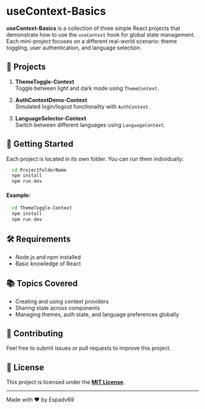 # useContext-Basics

**useContext-Basics** is a collection of three simple React projects that demonstrate how to use the `useContext` hook for global state management. Each mini-project focuses on a different real-world scenario: theme toggling, user authentication, and language selection.

## 📁 Projects

1. **ThemeToggle-Context**  
   Toggle between light and dark mode using `ThemeContext`.

2. **AuthContextDemo-Context**  
   Simulated login/logout functionality with `AuthContext`.

3. **LanguageSelector-Context**  
   Switch between different languages using `LanguageContext`.

## 🚀 Getting Started

Each project is located in its own folder. You can run them individually:

```bash
  cd ProjectFolderName
  npm install
  npm run dev
```

#### Example:

```bash
  cd ThemeToggle-Context
  npm install
  npm run dev
```

## 🛠️ Requirements

- Node.js and npm installed
- Basic knowledge of React

## 📚 Topics Covered

- Creating and using context providers
- Sharing state across components
- Managing themes, auth state, and language preferences globally

## 🤝 Contributing

Feel free to submit issues or pull requests to improve this project.

## 📄 License

This project is licensed under the **[MIT License](https://opensource.org/license/mit)**.

---

Made with ❤️ by Espadv69
